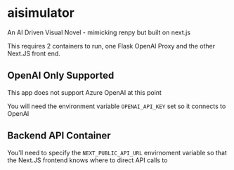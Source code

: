 # aisimulator
An AI Driven Visual Novel - mimicking renpy but built on next.js

This requires 2 containers to run, one Flask OpenAI Proxy and the other Next.JS front end.

## OpenAI Only Supported
This app does not support Azure OpenAI at this point

You will need the environment variable `OPENAI_API_KEY` set so it connects to OpenAI

## Backend API Container
You'll need to specify the `NEXT_PUBLIC_API_URL` envirnoment variable so that the Next.JS frontend knows where to direct API calls to
